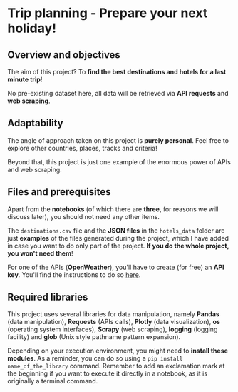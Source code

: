 # Trip planning - Prepare your next holiday!

## Overview and objectives

The aim of this project? To **find the best destinations and hotels for a last minute trip**!

No pre-existing dataset here, all data will be retrieved via **API requests** and **web scraping**.

## Adaptability

The angle of approach taken on this project is **purely personal**. Feel free to explore other countries, places, tracks and criteria!

Beyond that, this project is just one example of the enormous power of APIs and web scraping.

## Files and prerequisites

Apart from the **notebooks** (of which there are **three**, for reasons we will discuss later), you should not need any other items. 

The `destinations.csv` file and the **JSON files** in the `hotels_data` folder are just **examples** of the files generated during the project, which I have added in case you want to do only part of the project. **If you do the whole project, you won't need them**!

For one of the APIs (**OpenWeather**), you'll have to create (for free) an **API key**. You'll find the instructions to do so [here](https://openweathermap.org/appid).

## Required libraries

This project uses several libraries for data manipulation, namely **Pandas** (data manipulation), **Requests** (APIs calls), **Plotly** (data visualization), **os** (operating system interfaces), **Scrapy** (web scraping), **logging** (logging facility) and **glob** (Unix style pathname pattern expansion).

Depending on your execution environment, you might need to **install these modules**. As a reminder, you can do so using a `pip install name_of_the_library` command. Remember to add an exclamation mark at the beginning if you want to execute it directly in a notebook, as it is originally a terminal command.